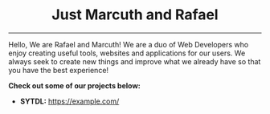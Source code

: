 <h1 align="center">Just Marcuth and Rafael</h1>

---

Hello, We are Rafael and Marcuth! We are a duo of Web Developers who enjoy creating useful tools, websites and applications for our users. We always seek to create new things and improve what we already have so that you have the best experience!

**Check out some of our projects below:**

- **SYTDL:** https://example.com/ 
